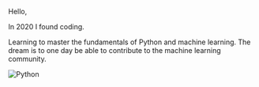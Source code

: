 Hello, 

In 2020 I found coding.

Learning to master the fundamentals of Python and machine learning.
The dream is to one day be able to contribute to the machine learning community.

![Python](https://img.shields.io/badge/python-3670A0?style=for-the-badge&logo=python&logoColor=ffdd54)

<!---
Robinborg/Robinborg is a ✨ special ✨ repository because its `README.md` (this file) appears on your GitHub profile.
You can click the Preview link to take a look at your changes.
--->
